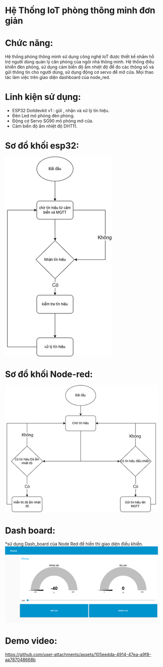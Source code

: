 # Hệ Thống IoT phòng thông minh đơn giản

# Chức năng:

Hệ thống phòng thông minh sử dụng công nghệ IoT được thiết kế nhằm hỗ trợ người dùng quản lý căn phòng của ngôi nhà thông minh. Hệ thống điều khiển đèn phòng, sử dụng cảm biến độ ẩm nhiệt độ để đo các thông số và gửi thông tin cho người dùng, sử dụng động cơ servo để mở cửa. Mọi thao tác làm việc trên giao diện dashboard của node_red.

# Linh kiện sử dụng:
  * ESP32 Doitdevkit v1 : gửi , nhận và xử lý tín hiệu.
  * Đèn Led mô phỏng đèn phòng.
  * Động cơ Servo SG90 mô phỏng mở cửa.
  * Cảm biến độ ẩm nhiệt độ DHT11.

# Sơ đồ khối esp32:
![IOT_diagram](https://github.com/linhlinhto/IoT_Basic_Smartroom/blob/main/images/Smart_room_diagram.png)

# Sơ đồ khối Node-red:
![Node_red](https://github.com/linhlinhto/IoT_Basic_Smartroom/blob/main/images/Node_Red.png)

# Dash board:
  *sử dụng Dash_board của Node Red để hiển thị giao diện điều khiển.
![Dash_board](https://github.com/linhlinhto/IoT_Basic_Smartroom/blob/main/images/Dash_board.png)

# Demo video:
https://github.com/user-attachments/assets/105eedda-4914-47ea-a9f8-aa787048668b



